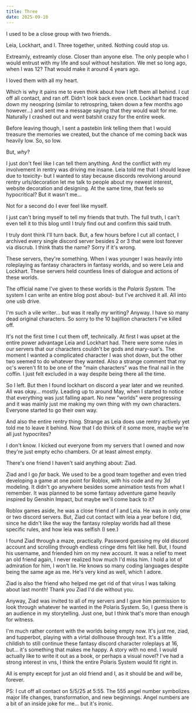 ```yaml
---
title: Three
date: 2025-09-10
---
```


I used to be a close group with two friends. 

Leia, Lockhart, and I. Three together, united. Nothing could stop us.

Extreamly, extreamly close. Closer than anyone else. The only people who I would entrust with my life and soul without hesitation. We met so long ago, when I was 12? That would make it around 4 years ago. 

I loved them with all my heart. 

Which is why it pains me to even think about how I left them all behind. I cut off all contact, and ran off. Didn't look back even once. Lockhart had traced down my neospring (similar to retrospring, taken down a few months ago however...) and sent me a message saying that they would wait for me. Naturally I crashed out and went batshit crazy for the entire week.

Before leaving though, I sent a pastebin link telling them that I would treasure the memories we created, but the chance of me coming back was heavily low. So, so low. 

But, *why*?

I just don't feel like I can tell them anything. And the conflict with my involvement in rentry was driving me insane. Leia told me that I should leave due to toxicity- but I wanted to stay because discords revolviong around rentry urls/decoration let me talk to people about my newest interest, website decoration and designing. At the same time, that feels so hypocritical? But it wasn't me...

Not for a second do I ever feel like myself. 

I just can't bring myself to tell my friends that truth. The full truth, I can't even tell it to this blog until I truly find out and confirm this said truth.

I truly dont think I'll turn back. But, a few hours before I cut all contact, I archived every single discord server besides 2 or 3 that were lost forever via discrub. I think thats the name? Sorry if it's wrong. 

These servers, they're something. When I was younger I was heavily into roleplaying as fantasy characters in fantasy worlds, and so were Leia and Lockhart. These servers held countless lines of dialogue and actions of these worlds. 

The official name I've given to these worlds is the *Polaris System.* The system I can write an entire blog post about- but I've archived it all. All into one usb drive. 

I'm such a vile writer... but was it really *my* writing? Anyway. I have so many dead original characters. So sorry to the 10 bajillion characters I've killed off.

It's not the first time I cut them off, technically. At first I was upset at the entire power advantage Leia and Lockhart had. There were some rules in our servers that our characters couldn't be gods and mary-sue's. The moment I wanted a complicated character I was shot down, but the other two seemed to do whatever they wanted. Also a strange comment that my oc's weren't fit to be one of the "main characters" was the final nail in the coffin. I just felt excluded in a way despite being there all the time. 

So I left. But then I found lockhart on discord a year later and we reunited. All was okay... mostly. Leading up to around May, when I started to notice that everything was just falling apart. No new "worlds" were progressing and it was mainly just me making my own thing with my own characters. Everyone started to go their own way. 

And also the entire rentry thing. Strange as Leia does use rentry actively yet told me to leave it behind. Now that I do think of it some more, maybe we're all just hypocrites? 

I don't know. I kicked out everyone from my servers that I owned and now they're just empty echo chambers. Or at least almost empty.

There's one friend I haven't said anything about: Ziad. 

Ziad and I go *far* back. We used to be a good team together and even tried developing a game at one point for Roblox, with his code and my 3d modeling. It didn't go anywhere besides some animation tests from what I remember. It was planned to be some fantasy adventure game heavily inspired by Genshin Impact, but maybe we'll come back to it?

Roblox games aside, he was a close friend of I and Leia. He was in only onw or two discord servers. But, Ziad cut contact with leia a year before I did, since he didn't like the way the fantasy roleplay worlds had all these specific rules, and how leia was selfish (I see.)

I found Ziad through a maze, practically. Password guessing my old discord account and scrolling through endless cringe dms felt like hell. But, I found his username, and friended him on my new account. It was a relief to meet an old friend again, I never realized how much I'd miss him. I hold a lot of admiration for him, I won't lie. He knows so many coding languages despite being the same age as me. He's very kind as well, which I adore.

Ziad is also the friend who helped me get rid of that virus I was talking about last month! Thank you Ziad I'd die without you.

Anyway, Ziad was invited to all of my servers and I gave him permission to look through whatever he wanted in the Polaris System. So, I guess there is an audience in my storytelling. Just one, but I think that's more than enough for witness. 

I'm much rather content with the worlds being empty now. It's just me, ziad, and tupperbot, playing with a virtal dollhouse through text. It's a little childish to still continue these fantasy discord character roleplays at 16, but... it's something that makes me happy. A story with no end. I would actually like to write it out as a book, or perhaps a visual novel? I've had a strong interest in vns, I think the entire Polaris System would fit right in.

All is empty except for just an old friend and I, as it should be and *will* be, forever.

PS: I cut off all contact on 5/5/25 at 5:55. The 555 angel number symbolizes major life changes, transformation, and new beginnings.
Angel numbers are a bit of an inside joke for me... but it's ironic. 
